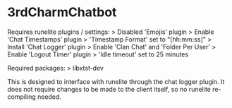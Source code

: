 # 3rdCharmChatbot

Requires runelite plugins / settings:
	> Disabled 'Emojis' plugin
	> Enable 'Chat Timestamps' plugin
		> 'Timestamp Format' set to "[hh:mm:ss]"
	> Install 'Chat Logger' plugin
		> Enable 'Clan  Chat' and 'Folder Per User'
	> Enable 'Logout Timer' plugin
		> 'Idle timeout' set to 25 minutes


Required packages:
	> libxtst-dev



This is designed to interface with runelite through the chat logger plugin. It
does not require changes to be made to the client itself, so no runelite
re-compiling needed.


